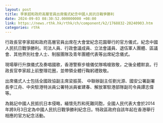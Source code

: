 ```yaml
---
layout: post
title: 李家超和政府高層官員出席儀式紀念中國人民抗日戰爭勝利
date: 2024-09-03 08:30:52.000000000 +08:00
link: https://news.rthk.hk/rthk/ch/component/k2/1768832-20240903.htm
categories: rthk
---
```


行政長官李家超和政府高層官員出席在大會堂紀念花園舉行的官方儀式，紀念中國人民抗日戰爭勝利。司法人員、行政會議成員、立法會議員、退伍軍人團體、區議會、其他界別社會人士、制服團隊及青年團體代表等出席紀念儀式。

現場舉行升旗儀式及奏唱國歌，香港警察步槍儀仗隊鳴槍致敬，之後全體默哀。行政長官李家超上前整理花圈，並帶領全體行鞠躬禮致敬。

出席儀式人士包括全國政協副主席梁振英、 中聯辦副主任劉光源、國安公署副署長李江舟、中央駐港特派員公署特派員崔建春、解放軍駐港部隊副司令員譚志偉等。
 
為銘記中國人民抵抗日本侵略，緬懷先烈和死難同胞，全國人民代表大會於2014年將9月3日定為中國人民抗日戰爭勝利紀念日。特政區政府自該年起在香港舉行相應的官方紀念活動。
